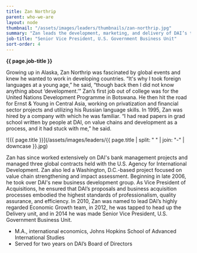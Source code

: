 ```yaml
---
title: Zan Northrip
parent: who-we-are
layout: node
thumbnail: "/assets/images/leaders/thumbnails/zan-northrip.jpg"
summary: "Zan leads the development, marketing, and delivery of DAI’s technical solutions for the U.S. government services market."
job-title: "Senior Vice President, U.S. Government Business Unit"
sort-order: 4
---
```

**{{ page.job-title }}**

Growing up in Alaska, Zan Northrip was fascinated by global events and knew he wanted to work in developing countries. “It's why I took foreign languages at a young age,” he said, “though back then I did not know anything about ‘development.’” Zan’s first job out of college was for the United Nations Development Programme in Botswana. He then hit the road for Ernst & Young in Central Asia, working on privatization and financial sector projects and utilizing his Russian language skills. In 1995, Zan was hired by a company with which he was familiar. “I had read papers in grad school written by people at DAI, on value chains and development as a process, and it had stuck with me,” he said.

![{{ page.title }}](/assets/images/leaders/{{ page.title | split: " " | join: "-" | downcase }}.jpg)

Zan has since worked extensively on DAI's bank management projects and managed three global contracts held with the U.S. Agency for International Development. Zan also led a Washington, D.C.-based project focused on value chain strengthening and impact assessment. Beginning in late 2006, he took over DAI's new business development group. As Vice President of Acquisitions, he ensured that DAI’s proposals and business acquisition processes embodied the highest standards of professionalism, quality assurance, and efficiency. In 2010, Zan was named to lead DAI’s highly regarded Economic Growth team, in 2012, he was tapped to head up the Delivery unit, and in 2014 he was made Senior Vice President, U.S. Government Business Unit.

* M.A., international economics, Johns Hopkins School of Advanced International Studies
* Served for two years on DAI’s Board of Directors

